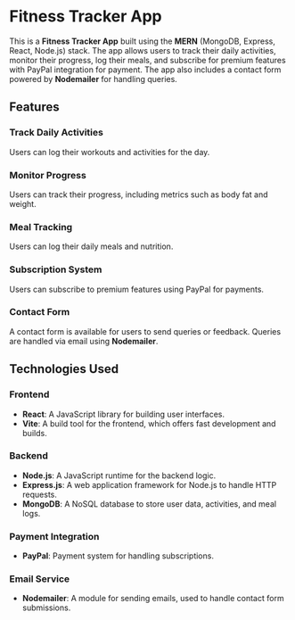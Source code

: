 # Fitness Tracker App

This is a **Fitness Tracker App** built using the **MERN** (MongoDB, Express, React, Node.js) stack. The app allows users to track their daily activities, monitor their progress, log their meals, and subscribe for premium features with PayPal integration for payment. The app also includes a contact form powered by **Nodemailer** for handling queries.

## Features

### **Track Daily Activities**
Users can log their workouts and activities for the day.

### **Monitor Progress**
Users can track their progress, including metrics such as body fat and weight.

### **Meal Tracking**
Users can log their daily meals and nutrition.

### **Subscription System**
Users can subscribe to premium features using PayPal for payments.

### **Contact Form**
A contact form is available for users to send queries or feedback. Queries are handled via email using **Nodemailer**.

## Technologies Used

### **Frontend**
- **React**: A JavaScript library for building user interfaces.
- **Vite**: A build tool for the frontend, which offers fast development and builds.

### **Backend**
- **Node.js**: A JavaScript runtime for the backend logic.
- **Express.js**: A web application framework for Node.js to handle HTTP requests.
- **MongoDB**: A NoSQL database to store user data, activities, and meal logs.

### **Payment Integration**
- **PayPal**: Payment system for handling subscriptions.

### **Email Service**
- **Nodemailer**: A module for sending emails, used to handle contact form submissions.
